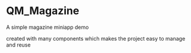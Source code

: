 # QM_Magazine
A simple magazine miniapp demo

created with many components which makes the project easy to manage and reuse
